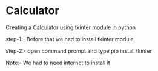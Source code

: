 # Calculator
Creating a Calculator using tkinter module in python

step-1:- Before that we had to install tkinter module

step-2:- open command prompt and type
             pip install tkinter

Note:- We had to need internet to install it

